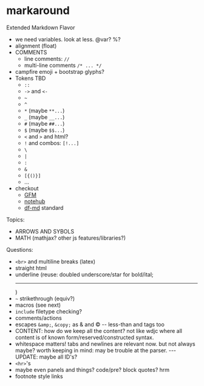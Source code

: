 markaround
==========
Extended Markdown Flavor

- we need variables. look at less. @var? %?
- alignment (float)
- COMMENTS
	- line comments: `//`
	- multi-line comments `/* ... */`
- campfire emoji + bootstrap glyphs?
- Tokens TBD
	- `::`
	- `->` and  `<-`
	- `~`
	- `^`
	- `*` (maybe `**...`)
	- `_` (maybe `__...`)
	- `#` (maybe `##...`)
	- `$` (maybe `$$...`)
	- `<` and `>` and html?
	- `!` and combos: `[!...]`
	- `\`
	- `|`
	- `:`
	- `&`
	- `[{()}]`
	- ...
- checkout
	- [GFM](https://help.github.com/articles/github-flavored-markdown)
	- [notehub](http://www.notehub.org/)
	- [df-md](http://daringfireball.net/projects/markdown/syntax) standard

Topics:

- ARROWS AND SYBOLS
- MATH (mathjax? other js features/libraries?)

Questions:

- `<br>` and multiline breaks (latex)
- straight html
- underline (reuse: doubled underscore/star for bold/ital; <hr>)
- `~` strikethrough (equiv?)
- macros (see next)
- `include` filetype checking?
- comments/actions
- escapes `&amp;`, `&copy;` as & and © -- less-than and tags too
- CONTENT: how do we keep all the content? not like wdjc where all content is of known form/reserved/constructed syntax.
- whitespace matters! tabs and newlines are relevant now. but not always maybe? worth keeping in mind: may be trouble at the parser. ---UPDATE: maybe all ID's?
- `<hr>`'s
- maybe even panels and things? code/pre? block quotes? hrm
- footnote style links
